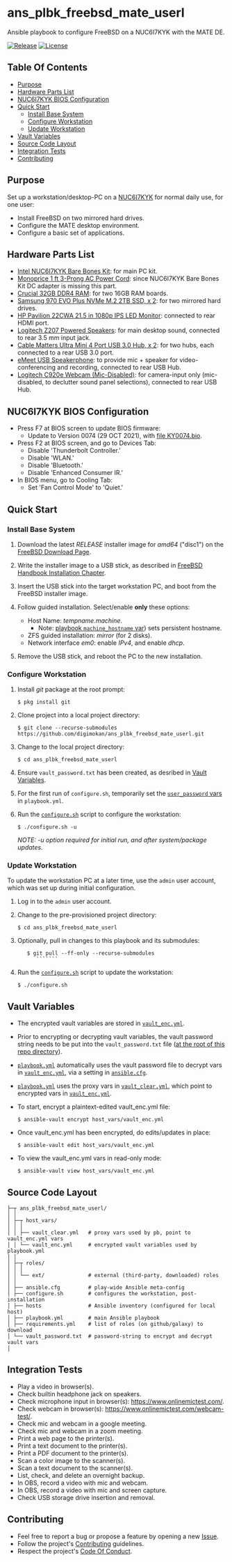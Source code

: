 # ans_plbk_freebsd_mate_userl

Ansible playbook to configure FreeBSD on a NUC6I7KYK with the MATE DE.

[![Release](https://img.shields.io/github/release/digimokan/ans_plbk_freebsd_mate_userl.svg?label=release)](https://github.com/digimokan/ans_plbk_freebsd_mate_userl/releases/latest "Latest Release Notes")
[![License](https://img.shields.io/badge/license-MIT-blue.svg?label=license)](LICENSE.txt "Project License")

## Table Of Contents

* [Purpose](#purpose)
* [Hardware Parts List](#hardware-parts-list)
* [NUC6I7KYK BIOS Configuration](#nuc6i7kyk-bios-configuration)
* [Quick Start](#quick-start)
    * [Install Base System](#install-base-system)
    * [Configure Workstation](#configure-workstation)
    * [Update Workstation](#update-workstation)
* [Vault Variables](#vault-variables)
* [Source Code Layout](#source-code-layout)
* [Integration Tests](#integration-tests)
* [Contributing](#contributing)

## Purpose

Set up a workstation/desktop-PC on a [NUC6I7KYK](https://www.intel.com/content/www/us/en/products/sku/89187/intel-nuc-kit-nuc6i7kyk/specifications.html)
for normal daily use, for one user:

* Install FreeBSD on two mirrored hard drives.
* Configure the MATE desktop environment.
* Configure a basic set of applications.

## Hardware Parts List

* [Intel NUC6I7KYK Bare Bones Kit](https://www.amazon.com/gp/product/B01DJ9XS52):
  for main PC kit.
* [Monoprice 1 ft 3-Prong AC Power Cord](https://www.amazon.com/Monoprice-18AWG-Grounded-Power-IEC-320-C5/dp/B08BXM5CGB):
  since NUC6I7KYK Bare Bones Kit DC adapter is missing this part.
* [Crucial 32GB DDR4 RAM](https://www.amazon.com/gp/product/B015YPB8ME):
  for two 16GB RAM boards.
* [Samsung 970 EVO Plus NVMe M.2 2TB SSD, x 2](https://www.amazon.com/gp/product/B07MFZXR1B):
  for two mirrored hard drives.
* [HP Pavilion 22CWA 21.5 in 1080p IPS LED Monitor](https://www.amazon.com/dp/B015WCV70W):
  connected to rear HDMI port.
* [Logitech Z207 Powered Speakers](https://www.amazon.com/dp/B074KJ6JQW):
  for main desktop sound, connected to rear 3.5 mm input jack.
* [Cable Matters Ultra Mini 4 Port USB 3.0 Hub, x 2](https://www.amazon.com/dp/B00PHPWLPA):
  for two hubs, each connected to a rear USB 3.0 port.
* [eMeet USB Speakerphone](https://www.amazon.com/dp/B07Q3D7F8S):
  to provide mic + speaker for video-conferencing and recording, connected to
  rear USB Hub.
* [Logitech C920e Webcam (Mic-Disabled)](https://www.amazon.com/dp/B08CS18WVP):
  for camera-input only (mic-disabled, to declutter sound panel selections),
  connected to rear USB Hub.

## NUC6I7KYK BIOS Configuration

* Press F7 at BIOS screen to update BIOS firmware:
    * Update to Version 0074 (29 OCT 2021), with
      [file KY0074.bio](https://www.intel.com/content/www/us/en/download/18677/bios-update-kyskli70.html).
* Press F2 at BIOS screen, and go to Devices Tab:
    * Disable 'Thunderbolt Controller.'
    * Disable 'WLAN.'
    * Disable 'Bluetooth.'
    * Disable 'Enhanced Consumer IR.'
* In BIOS menu, go to Cooling Tab:
    * Set 'Fan Control Mode' to 'Quiet.'

## Quick Start

### Install Base System

1. Download the latest _RELEASE_ installer image for _amd64_ ("disc1") on the
   [FreeBSD Download Page](https://www.freebsd.org/where/).

2. Write the installer image to a USB stick, as described in
   [FreeBSD Handbook Installation Chapter](https://docs.freebsd.org/en/books/handbook/bsdinstall/#bsdinstall-pre).

3. Insert the USB stick into the target workstation PC, and boot from the
   FreeBSD installer image.

4. Follow guided installation. Select/enable __only__ these options:

    * Host Name: _tempname.machine_.
        * Note: [playbook `machine_hostname` var](../playbook.yml)) sets persistent hostname.
    * ZFS guided installation: _mirror_ (for 2 disks).
    * Network interface _em0_: enable _IPv4_, and enable _dhcp_.

5. Remove the USB stick, and reboot the PC to the new installation.

### Configure Workstation

1. Install _git_ package at the root prompt:

   ```shell
   $ pkg install git
   ```

2. Clone project into a local project directory:

   ```shell
   $ git clone --recurse-submodules https://github.com/digimokan/ans_plbk_freebsd_mate_userl.git
   ```

3. Change to the local project directory:

   ```shell
   $ cd ans_plbk_freebsd_mate_userl
   ```

4. Ensure `vault_password.txt` has been created, as desribed in
   [Vault Variables](#vault-variables).

5. For the first run of `configure.sh`, temporarily set the
   [`user_password` vars](../playbook.yml#L6) in `playbook.yml`.

6. Run the [`configure.sh`](../configure.sh) script to configure the workstation:

   ```shell
   $ ./configure.sh -u
   ```
   _NOTE: -u option required for initial run, and after system/package updates._

### Update Workstation

To update the workstation PC at a later time, use the `admin` user account, which
was set up during initial configuration.

1. Log in to the `admin` user account.

2. Change to the pre-provisioned project directory:

   ```shell
   $ cd ans_plbk_freebsd_mate_userl
   ```

3. Optionally, pull in changes to this playbook and its submodules:

   ```shell
      $ git pull --ff-only --recurse-submodules
         ```````

4. Run the [`configure.sh`](../configure.sh) script to update the workstation:

   ```shell
   $ ./configure.sh
   ```

## Vault Variables

* The encrypted vault variables are stored in [`vault_enc.yml`](../host_vars/vault_enc.yml).

* Prior to encrypting or decrypting vault variables, the vault password string
  needs to be put into the `vault_password.txt` file
  ([at the root of this repo directory](#source-code-layout)).

* [`playbook.yml`](../playbook.yml) automatically uses the vault password file to
  decrypt vars in [`vault_enc.yml`](../host_vars/vault_enc.yml), via a setting in
  [`ansible.cfg`](../ansible.cfg).

* [`playbook.yml`](../playbook.yml) uses the proxy vars in
  [`vault_clear.yml`](../host_vars/vault_clear.yml), which point to encrypted vars in
  [`vault_enc.yml`](../host_vars/vault_enc.yml).

* To start, encrypt a plaintext-edited vault_enc.yml file:

   ```shell
   $ ansible-vault encrypt host_vars/vault_enc.yml
   ```

* Once vault_enc.yml has been encrypted, do edits/updates in place:

   ```shell
   $ ansible-vault edit host_vars/vault_enc.yml
   ```

* To view the vault_enc.yml vars in read-only mode:

   ```shell
   $ ansible-vault view host_vars/vault_enc.yml
   ```

## Source Code Layout

```
├─┬ ans_plbk_freebsd_mate_userl/
│ │
│ ├─┬ host_vars/
│ │ │
│ │ ├── vault_clear.yml   # proxy vars used by pb, point to vault_enc.yml vars
│ │ └── vault_enc.yml     # encrypted vault variables used by playbook.yml
│ │
│ ├─┬ roles/
│ │ │
│ │ └── ext/              # external (third-party, downloaded) roles
│ │
│ ├── ansible.cfg         # play-wide Ansible meta-config
│ ├── configure.sh        # configures the workstation, post-installation
│ ├── hosts               # Ansible inventory (configured for local host)
│ ├── playbook.yml        # main Ansible playbook
│ ├── requirements.yml    # list of roles (on github/galaxy) to download
│ └── vault_password.txt  # password-string to encrypt and decrypt vault vars
│
```

## Integration Tests

* Play a video in browser(s).
* Check builtin headphone jack on speakers.
* Check microphone input in browser(s): https://www.onlinemictest.com/.
* Check webcam in browser(s): https://www.onlinemictest.com/webcam-test/.
* Check mic and webcam in a google meeting.
* Check mic and webcam in a zoom meeting.
* Print a web page to the printer(s).
* Print a text document to the printer(s).
* Print a PDF document to the printer(s).
* Scan a color image to the scanner(s).
* Scan a text document to the scanner(s).
* List, check, and delete an overnight backup.
* In OBS, record a video with mic and webcam.
* In OBS, record a video with mic and screen capture.
* Check USB storage drive insertion and removal.

## Contributing

* Feel free to report a bug or propose a feature by opening a new
  [Issue](https://github.com/digimokan/ans_plbk_freebsd_mate_userl/issues).
* Follow the project's [Contributing](CONTRIBUTING.md) guidelines.
* Respect the project's [Code Of Conduct](CODE_OF_CONDUCT.md).

